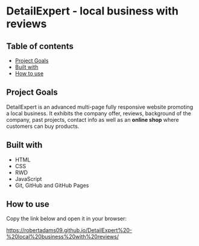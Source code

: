 # DetailExpert - local business with reviews

## Table of contents
* [Project Goals](#project-goals)
* [Built with](#built-with)
* [How to use](#how-to-use)

## Project Goals
DetailExpert is an advanced multi-page fully responsive website promoting a local business. It exhibits the company offer, reviews, background of the company, past projects, contact info as well as an <strong>online shop</strong> where customers can buy products.

## Built with
* HTML
* CSS
* RWD
* JavaScript
* Git, GitHub and GitHub Pages

## How to use
Copy the link below and open it in your browser:

https://robertadams09.github.io/DetailExpert%20-%20local%20business%20with%20reviews/